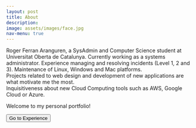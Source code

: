 ```yaml
---
layout: post
title: About
description: 
image: assets/images/face.jpg
nav-menu: true
---
```


Roger Ferran Aranguren, a SysAdmin and Computer Science student at Universitat Oberta de Catalunya. Currently working as a systems administrator.
Experience managing and resolving incidents (Level 1, 2 and 3). Maintenance of Linux, Windows  and Mac platforms. <br>
Projects related to web design and development of new applications are what motivate me the most. <br> Inquisitiveness about new Cloud Computing tools such as AWS, Google Cloud or Azure.

Welcome to my personal portfolio!


<!-- Go to experience button -->
<form action="https://rferran.github.io/experience.html">
    <input type="submit" value="Go to Experience" />
</form>
<!-- End go to experience button -->


